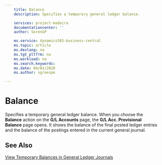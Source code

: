 ```yaml
---
    title: Balance
    description: Specifies a temporary general ledger balance.

    services: project-madeira 
    documentationcenter: ''
    author: SorenGP

    ms.service: dynamics365-business-central
    ms.topic: article
    ms.devlang: na
    ms.tgt_pltfrm: na
    ms.workload: na
    ms.search.keywords:
    ms.date: 04/01/2020
    ms.author: sgroespe

---
```

# Balance
Specifies a temporary general ledger balance. When you choose the **Balance** action on the **G/L Accounts** page, the **G/L Acc. Provisional Balance** page opens. It shows the balance of the final posted ledger entries and the balance of the postings entered in the current general journal.  

## See Also  
 [View Temporary Balances in General Ledger Journals](how-to-view-temporary-balances-in-general-ledger-journals.md)
